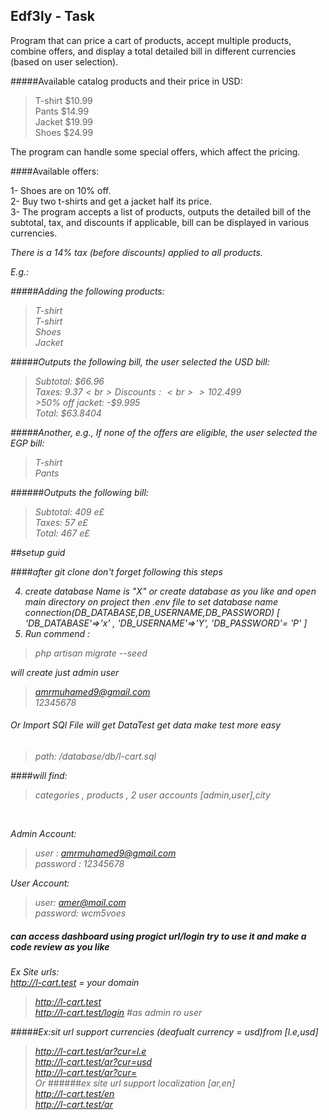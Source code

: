 ## Edf3ly - Task

Program that can price a cart of products, accept multiple products, combine offers, and display a total detailed bill in different currencies (based on user selection).

#####Available catalog products and their price in USD:

>T-shirt $10.99 <br>
>Pants $14.99 <br>
>Jacket $19.99 <br>
>Shoes $24.99 <br>

The program can handle some special offers, which affect the pricing.

####Available offers:

1- Shoes are on 10% off. <br>
2- Buy two t-shirts and get a jacket half its price. <br>
3- The program accepts a list of products, outputs the detailed bill of the subtotal, tax, and discounts if applicable, bill can be displayed in various currencies.<br>

<i>There is a 14% tax (before discounts) applied to all products. <i>

E.g.:

#####Adding the following products:
>T-shirt <br>
>T-shirt <br>
>Shoes <br>
> Jacket <br>
  
#####Outputs the following bill, the user selected the USD bill:
>Subtotal: $66.96 <br>
>Taxes: $9.37 <br>
>Discounts: <br>
	>10% off shoes: -$2.499 <br>
	>50% off jacket: -$9.995 <br>
>Total: $63.8404 <br>   

#####Another, e.g., If none of the offers are eligible, the user selected the EGP bill:

>T-shirt <br>
>Pants <br>

######Outputs the following bill:
>Subtotal: 409 e£ <br>
>Taxes: 57 e£ <br>
>Total: 467 e£ <br>

##setup guid


####after git clone don't forget following this steps


  4. create database Name is "X" or create database as you like
   and open main directory on project then .env file to set database name connection(DB_DATABASE,DB_USERNAME,DB_PASSWORD)
  [
		  'DB_DATABASE'=>'x' ,
		  'DB_USERNAME'=>'Y',
		  'DB_PASSWORD'= 'P'
  ] <br>
 5. Run commend : 
 >php artisan migrate --seed 
 
will create just admin user <br>
 >amrmuhamed9@gmail.com <br>
>12345678 <br>

 ###### Or Import SQl File will get DataTest get data make test more easy
>path: /database/db/l-cart.sql <br>

####will find: 
>categories , products , 2 user accounts [admin,user],city
<br>

Admin Account: 
 >user : amrmuhamed9@gmail.com <br>
>password : 12345678 <br>

User Account:
>user: amer@mail.com <br>
>password: wcm5voes <br>


##### can access dashboard using progict url/login try to use it and make a code review as you like
 Ex Site urls:  <br>
 http://l-cart.test = your domain
 >http://l-cart.test <br>
>http://l-cart.test/login #as admin ro user <br>

#####Ex:sit url support currencies (deafualt currency = usd)from [l.e,usd]
 > http://l-cart.test/ar?cur=l.e <br>
> http://l-cart.test/ar?cur=usd <br>
>http://l-cart.test/ar?cur=  <br>
>Or  ######ex site url support localization [ar,en] <br>
>http://l-cart.test/en <br>
>http://l-cart.test/ar <br>
